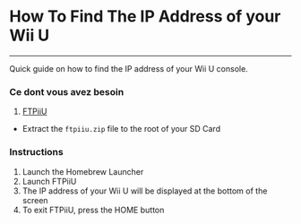 # How To Find The IP Address of your Wii U
---
Quick guide on how to find the IP address of your Wii U console.

### Ce dont vous avez besoin

1. [FTPiiU](https://apps.fortheusers.org/wiiu/ftpiiu)
 - Extract the `ftpiiu.zip` file to the root of your SD Card

### Instructions

1. Launch the Homebrew Launcher
1. Launch FTPiiU
1. The IP address of your Wii U will be displayed at the bottom of the screen
1. To exit FTPiiU, press the HOME button